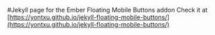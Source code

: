 #Jekyll page for the Ember Floating Mobile Buttons addon
Check it at [https://yontxu.github.io/jekyll-floating-mobile-buttons/](https://yontxu.github.io/jekyll-floating-mobile-buttons/)